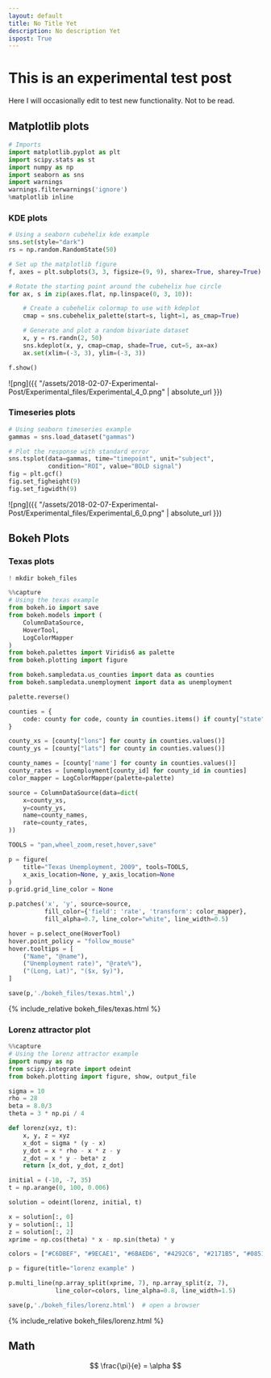 ```yaml
---
layout: default
title: No Title Yet
description: No description Yet
ispost: True
---
```




# This is an experimental test post
Here I will occasionally edit to test new functionality. Not to be read. 

## Matplotlib plots


```python
# Imports
import matplotlib.pyplot as plt
import scipy.stats as st
import numpy as np
import seaborn as sns
import warnings
warnings.filterwarnings('ignore')
%matplotlib inline
```

### KDE plots


```python
# Using a seaborn cubehelix kde example
sns.set(style="dark")
rs = np.random.RandomState(50)

# Set up the matplotlib figure
f, axes = plt.subplots(3, 3, figsize=(9, 9), sharex=True, sharey=True)

# Rotate the starting point around the cubehelix hue circle
for ax, s in zip(axes.flat, np.linspace(0, 3, 10)):

    # Create a cubehelix colormap to use with kdeplot
    cmap = sns.cubehelix_palette(start=s, light=1, as_cmap=True)

    # Generate and plot a random bivariate dataset
    x, y = rs.randn(2, 50)
    sns.kdeplot(x, y, cmap=cmap, shade=True, cut=5, ax=ax)
    ax.set(xlim=(-3, 3), ylim=(-3, 3))

f.show()
```


![png]({{ "/assets/2018-02-07-Experimental-Post/Experimental_files/Experimental_4_0.png" | absolute_url }})


### Timeseries plots


```python
# Using seaborn timeseries example
gammas = sns.load_dataset("gammas")

# Plot the response with standard error
sns.tsplot(data=gammas, time="timepoint", unit="subject",
           condition="ROI", value="BOLD signal")
fig = plt.gcf()
fig.set_figheight(9)
fig.set_figwidth(9)
```


![png]({{ "/assets/2018-02-07-Experimental-Post/Experimental_files/Experimental_6_0.png" | absolute_url }})


## Bokeh Plots

### Texas plots


```python
! mkdir bokeh_files
```


```python
%%capture
# Using the texas example
from bokeh.io import save
from bokeh.models import (
    ColumnDataSource,
    HoverTool,
    LogColorMapper
)
from bokeh.palettes import Viridis6 as palette
from bokeh.plotting import figure

from bokeh.sampledata.us_counties import data as counties
from bokeh.sampledata.unemployment import data as unemployment

palette.reverse()

counties = {
    code: county for code, county in counties.items() if county["state"] == "tx"
}

county_xs = [county["lons"] for county in counties.values()]
county_ys = [county["lats"] for county in counties.values()]

county_names = [county['name'] for county in counties.values()]
county_rates = [unemployment[county_id] for county_id in counties]
color_mapper = LogColorMapper(palette=palette)

source = ColumnDataSource(data=dict(
    x=county_xs,
    y=county_ys,
    name=county_names,
    rate=county_rates,
))

TOOLS = "pan,wheel_zoom,reset,hover,save"

p = figure(
    title="Texas Unemployment, 2009", tools=TOOLS,
    x_axis_location=None, y_axis_location=None
)
p.grid.grid_line_color = None

p.patches('x', 'y', source=source,
          fill_color={'field': 'rate', 'transform': color_mapper},
          fill_alpha=0.7, line_color="white", line_width=0.5)

hover = p.select_one(HoverTool)
hover.point_policy = "follow_mouse"
hover.tooltips = [
    ("Name", "@name"),
    ("Unemployment rate)", "@rate%"),
    ("(Long, Lat)", "($x, $y)"),
]

save(p,'./bokeh_files/texas.html',)
```

[//]: # (This is for my own use when generating the markdown from the ipynb to host bokeh plots)
{% include_relative bokeh_files/texas.html %}

### Lorenz attractor plot


```python
%%capture
# Using the lorenz attractor example
import numpy as np
from scipy.integrate import odeint
from bokeh.plotting import figure, show, output_file

sigma = 10
rho = 28
beta = 8.0/3
theta = 3 * np.pi / 4

def lorenz(xyz, t):
    x, y, z = xyz
    x_dot = sigma * (y - x)
    y_dot = x * rho - x * z - y
    z_dot = x * y - beta* z
    return [x_dot, y_dot, z_dot]

initial = (-10, -7, 35)
t = np.arange(0, 100, 0.006)

solution = odeint(lorenz, initial, t)

x = solution[:, 0]
y = solution[:, 1]
z = solution[:, 2]
xprime = np.cos(theta) * x - np.sin(theta) * y

colors = ["#C6DBEF", "#9ECAE1", "#6BAED6", "#4292C6", "#2171B5", "#08519C", "#08306B",]

p = figure(title="lorenz example" )

p.multi_line(np.array_split(xprime, 7), np.array_split(z, 7),
             line_color=colors, line_alpha=0.8, line_width=1.5)

save(p,'./bokeh_files/lorenz.html')  # open a browser
```

[//]: # (This is for my own use when generating the markdown from the ipynb to host bokeh plots)
{% include_relative bokeh_files/lorenz.html %}

## Math

$$ \frac{\pi}{e} = \alpha $$
